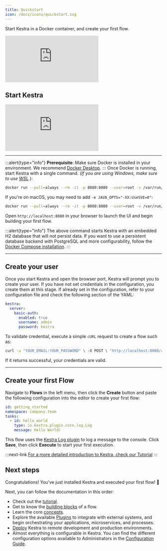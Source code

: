 ```yaml
---
title: Quickstart
icon: /docs/icons/quickstart.svg
---
```


Start Kestra in a Docker container, and create your first flow.

<div class="video-container">
  <iframe src="https://www.youtube.com/embed/3gS3-mu9GvU?si=ox_KahyFm9dSGJGG" title="YouTube video player" frameborder="0" allow="accelerometer; autoplay; clipboard-write; encrypted-media; gyroscope; picture-in-picture; web-share" referrerpolicy="strict-origin-when-cross-origin" allowfullscreen></iframe>
</div>

## Start Kestra

<div class="video-container">
  <iframe src="https://www.youtube.com/embed/kSGf8FZf7-Q?si=iMfRzj-6XB8GpRx1" title="YouTube video player" frameborder="0" allow="accelerometer; autoplay; clipboard-write; encrypted-media; gyroscope; picture-in-picture; web-share" referrerpolicy="strict-origin-when-cross-origin" allowfullscreen></iframe>
</div>

---

:::alert{type="info"}
**Prerequisite**: Make sure Docker is installed in your environment. We recommend [Docker Desktop](https://docs.docker.com/get-docker/).
:::
Once Docker is running, start Kestra with a single command. (*If you are using Windows, make sure to use [WSL](https://docs.docker.com/desktop/wsl/).*):

```bash
docker run --pull=always --rm -it -p 8080:8080 --user=root -v /var/run/docker.sock:/var/run/docker.sock -v /tmp:/tmp kestra/kestra:latest server local
```

If you're on macOS, you may need to add `-e JAVA_OPTS="-XX:UseSVE=0"`:

```bash
docker run --pull=always --rm -it -p 8080:8080 --user=root -v /var/run/docker.sock:/var/run/docker.sock -v /tmp:/tmp -e JAVA_OPTS="-XX:UseSVE=0" kestra/kestra:latest server local
```

Open `http://localhost:8080` in your browser to launch the UI and begin building your first flow.

:::alert{type="info"}
The above command starts Kestra with an embedded H2 database that will not persist data. If you want to use a persistent database backend with PostgreSQL and more configurability, follow the [Docker Compose installation](../02.installation/03.docker-compose.md).
:::

---

## Create your user

Once you start Kestra and open the browser port, Kestra will prompt you to create your user. If you have not set credentials in the configuration, you create them at this stage. If already set in the configuration, refer to your configuration file and check the following section of the YAML:

```yaml
kestra:
  server:
    basic-auth:
      enabled: true
      username: admin
      password: kestra
```

To validate credential, execute a simple `cURL` request to create a flow such as:

```bash
curl -u "YOUR_EMAIL:YOUR_PASSWORD" \ -X POST \ "http://localhost:8080/api/v1/executions/company.team/getting_started"
```

If it returns successful, your credentials are valid.

---

## Create your first Flow

Navigate to **Flows** in the left menu, then click the **Create** button and paste the following configuration into the editor to create your first flow:

```yaml
id: getting_started
namespace: company.team
tasks:
  - id: hello_world
    type: io.kestra.plugin.core.log.Log
    message: Hello World!
```

This flow uses the [Kestra Log plugin](/plugins/core/tasks/log/io.kestra.plugin.core.log.log) to log a message to the console. Click **Save**, then click **Execute** to start your first execution.


:::next-link
[For a more detailed introduction to Kestra, check our Tutorial](../03.tutorial/index.md)
:::


## Next steps

Congratulations! You've just installed Kestra and executed your first flow! :clap:

Next, you can follow the documentation in this order:
- Check out the [tutorial](../03.tutorial/index.md).
- Get to know the [building blocks](../04.workflow-components/index.md) of a flow.
- Learn the core [concepts](../05.concepts/index.md).
- Explore the available [Plugins](/plugins) to integrate with external systems, and begin orchestrating your applications, microservices, and processes.
- [Deploy](../09.administrator-guide/index.md) Kestra to remote development and production environments.
- Almost everything is configurable in Kestra. You can find the different configuration options available to Administrators in the [Configuration Guide](../configuration/index.md).

